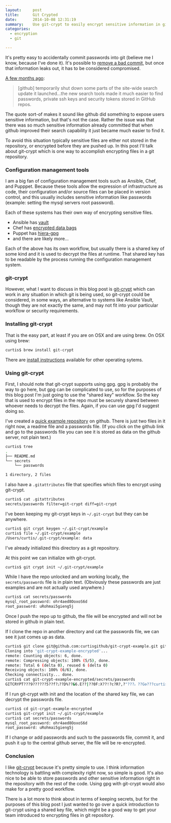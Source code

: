 ```yaml
---
layout:     post
title:      Git Crypted
date:       2014-10-08 12:31:19
summary:    Use git-crypt to easily encrypt sensitive information in git repositories.
categories:
  - encryption
  - git

---
```


It's pretty easy to accidentally commit passwords into git (believe me I know, because I've done it). It's possible to [remove a bad commit](https://help.github.com/articles/remove-sensitive-data/), but once that information leaks out, it has to be considered compromised.

<!-- more -->

[A few months ago](http://www.webmonkey.com/2013/01/users-scramble-as-github-search-exposes-passwords-security-details/):

>[github] temporarily shut down some parts of the site-wide search update it launched...the new search tools made it much easier to find passwords, private ssh keys and security tokens stored in GitHub repos.

The quote sort-of makes it sound like github did something to expose users sensitive information, but that's not the case. Rather the issue was that there was so much sensitive information already committed that when github improved their search capability it just became much easier to find it.

To avoid this situation typically sensitive files are either not stored in the repository, or encrypted before they are pushed up. In this post I'll talk about git-crypt which is one way to accomplish encrypting files in a git repository.

### Configuration management tools

I am a big fan of configuration management tools such as Ansible, Chef, and Pupppet. Because these tools allow the expression of infrastructure as code, their configuration and/or source files can be placed in version control, and this usually includes sensitive information like passwords (example: setting the mysql servers root password).

Each of these systems has their own way of encrypting sensitive files.

* Ansible has [vault](http://docs.ansible.com/playbooks_vault.html)
* Chef has [encrypted data bags](https://docs.getchef.com/essentials_data_bags.html#encrypt-a-data-bag-item)
* Puppet has [hiera-gpg](https://github.com/crayfishx/hiera-gpg)
* and there are likely more...

Each of the above has its own workflow, but usually there is a shared key of some kind and it is used to decrypt the files at runtime. That shared key has to be readable by the process running the configuration management system.

### git-crypt

However, what I want to discuss in this blog post is [git-crypt](https://github.com/AGWA/git-crypt) which can work in any situation in which git is being used, so git-crypt could be considered, in some ways, an alternative to systems like Ansible Vault, though they are not exactly the same, and may not fit into your particular workflow or security requirements.

### Installing git-crypt

That is the easy part, at least if you are on OSX and are using brew.
On OSX using brew:

```bash
curtis$ brew install git-crypt
```

There are [install instructions](https://github.com/AGWA/git-crypt/blob/master/INSTALL.md) available for other operating sytems.

### Using git-crypt

First, I should note that git-crypt supports using gpg. gpg is probably the way to go here, but gpg can be complicated to use, so for the purposes of this blog post I'm just going to use the "shared key" workflow. So the key that is used to encrypt files in the repo must be securely shared between whoever needs to decrypt the files. Again, if you can use gpg I'd suggest doing so.

I've created a [quick example repository](https://github.com/curtisgithub/git-crypt-example) on github. There is just two files in it right now, a readme file and a passwords file. (If you click on the github link and go to the passwords file you can see it is stored as data on the github server, not plain text.)

``` bash
curtis$ tree
.
├── README.md
└── secrets
    └── passwords

1 directory, 2 files
```

I also have a ```.gitattributes``` file that specifies which files to encrypt using git-crypt.

```bash
curtis$ cat .gitattributes
secrets/passwords filter=git-crypt diff=git-crypt
```

I've been keeping my git-crypt keys in ```~/.git-crypt``` but they can be anywhere.

```bash
curtis$ git crypt keygen ~/.git-crypt/example
curtis$ file ~/.git-crypt/example
/Users/curtis/.git-crypt/example: data
```

I've already initialized this directory as a git repository.

At this point we can initialize with git-crypt.

```bash
curtis$ git crypt init ~/.git-crypt/example
```

While I have the repo unlocked and am working locally, the ```secrets/passwords``` file is in plain text. (Obviously these passwords are just examples and are not actually used anywhere.)

```bash
curtis$ cat secrets/passwords
mysql_root_password: ohr4aed8OoxoS6d
root_password: uRohmai5gieng5j
```

Once I push the repo up to github, the file will be encrypted and will not be stored in github in plain text.

If I clone the repo in another directory and cat the passwords file, we can see it just comes up as data.

```bash
curtis$ git clone git@github.com:curtisgithub/git-crypt-example.git git-crypt-example-encrypted
Cloning into 'git-crypt-example-encrypted'...
remote: Counting objects: 6, done.
remote: Compressing objects: 100% (5/5), done.
remote: Total 6 (delta 0), reused 6 (delta 0)
Receiving objects: 100% (6/6), done.
Checking connectivity... done.
curtis$ cat git-crypt-example-encrypted/secrets/passwords
GITCRYPT???9??????5??f?ۮ??D%??&6.E??|??0F:X??!?c?R?,?"???ہ ??Gǝ???curtis$
```

If I run git-crypt with init and the location of the shared key file, we can decrypt the passwords file.

```bash
curtis$ cd git-crypt-example-encrypted
curtis$ git-crypt init ~/.git-crypt/example
curtis$ cat secrets/passwords
mysql_root_password: ohr4aed8OoxoS6d
root_password: uRohmai5gieng5j
```

If I change or add passwords and such to the passwords file, commit it, and push it up to the central github server, the file will be re-encrypted.

### Conclusion

I like [git-crypt](https://github.com/AGWA/git-crypt) because it's pretty simple to use. I think information technology is battling with complexity right now, so simple is good. It's also nice to be able to store passwords and other sensitive information right in the repository with the rest of the code. Using gpg with git-crypt would also make for a pretty good workflow.

There is a lot more to think about in terms of keeping secrets, but for the purposes of this blog post I just wanted to go over a quick introduction to git-crypt using a shared key file, which might be a good way to get your team introduced to encrypting files in git repository.
